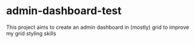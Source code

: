 # admin-dashboard-test

This project aims to create an admin dashboard in (mostly) grid to improve my grid styling skills